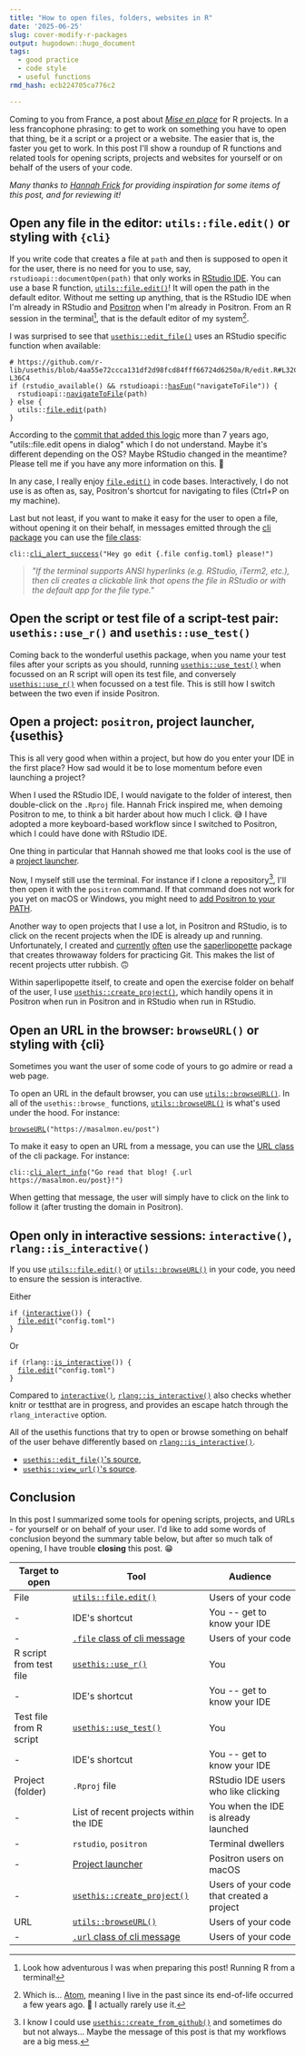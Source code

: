 ```yaml
---
title: "How to open files, folders, websites in R"
date: '2025-06-25'
slug: cover-modify-r-packages
output: hugodown::hugo_document
tags:
  - good practice
  - code style
  - useful functions
rmd_hash: ecb224705ca776c2

---
```


Coming to you from France, a post about [*Mise en place*](https://en.wikipedia.org/wiki/Mise_en_place) for R projects. In a less francophone phrasing: to get to work on something you have to open that thing, be it a script or a project or a website. The easier that is, the faster you get to work. In this post I'll show a roundup of R functions and related tools for opening scripts, projects and websites for yourself or on behalf of the users of your code.

*Many thanks to [Hannah Frick](https://www.frick.ws/) for providing inspiration for some items of this post, and for reviewing it!*

## Open any file in the editor: `utils::file.edit()` or styling with `{cli}`

If you write code that creates a file at `path` and then is supposed to open it for the user, there is no need for you to use, say, `rstudioapi::documentOpen(path)` that only works in [RStudio IDE](https://posit.co/products/open-source/rstudio/). You can use a base R function, [`utils::file.edit()`](https://rdrr.io/r/utils/file.edit.html)! It will open the path in the default editor. Without me setting up anything, that is the RStudio IDE when I'm already in RStudio and [Positron](https://drmowinckels.io/blog/2025/positron-debugging/) when I'm already in Positron. From an R session in the terminal[^1], that is the default editor of my system[^2].

I was surprised to see that [`usethis::edit_file()`](https://usethis.r-lib.org/reference/edit_file.html) uses an RStudio specific function when available:

<div class="highlight">

<pre class='chroma'><code class='language-r' data-lang='r'><span><span class='c'># https://github.com/r-lib/usethis/blob/4aa55e72ccca131df2d98fcd84fff66724d6250a/R/edit.R#L32C1-L36C4</span></span>
<span><span class='kr'>if</span> <span class='o'>(</span><span class='nf'>rstudio_available</span><span class='o'>(</span><span class='o'>)</span> <span class='o'>&amp;&amp;</span> <span class='nf'>rstudioapi</span><span class='nf'>::</span><span class='nf'><a href='https://rstudio.github.io/rstudioapi/reference/hasFun.html'>hasFun</a></span><span class='o'>(</span><span class='s'>"navigateToFile"</span><span class='o'>)</span><span class='o'>)</span> <span class='o'>&#123;</span></span>
<span>  <span class='nf'>rstudioapi</span><span class='nf'>::</span><span class='nf'><a href='https://rstudio.github.io/rstudioapi/reference/navigateToFile.html'>navigateToFile</a></span><span class='o'>(</span><span class='nv'>path</span><span class='o'>)</span></span>
<span><span class='o'>&#125;</span> <span class='kr'>else</span> <span class='o'>&#123;</span></span>
<span>  <span class='nf'>utils</span><span class='nf'>::</span><span class='nf'><a href='https://rdrr.io/r/utils/file.edit.html'>file.edit</a></span><span class='o'>(</span><span class='nv'>path</span><span class='o'>)</span></span>
<span><span class='o'>&#125;</span></span></code></pre>

</div>

According to the [commit that added this logic](https://github.com/r-lib/usethis/commit/9ab2582980f0f4a8a1d565dba00345ac7aa7e2a2) more than 7 years ago, "utils::file.edit opens in dialog" which I do not understand. Maybe it's different depending on the OS? Maybe RStudio changed in the meantime? Please tell me if you have any more information on this. :pray:

In any case, I really enjoy [`file.edit()`](https://rdrr.io/r/utils/file.edit.html) in code bases. Interactively, I do not use is as often as, say, Positron's shortcut for navigating to files (Ctrl+P on my machine).

Last but not least, if you want to make it easy for the user to open a file, without opening it on their behalf, in messages emitted through the [cli package](https://blog.r-hub.io/2023/11/30/cliff-notes-about-cli/) you can use the [file class](https://cli.r-lib.org/reference/inline-markup.html#classes):

<div class="highlight">

<pre class='chroma'><code class='language-r' data-lang='r'><span><span class='nf'>cli</span><span class='nf'>::</span><span class='nf'><a href='https://cli.r-lib.org/reference/cli_alert.html'>cli_alert_success</a></span><span class='o'>(</span><span class='s'>"Hey go edit &#123;.file config.toml&#125; please!"</span><span class='o'>)</span></span></code></pre>

</div>

> *"If the terminal supports ANSI hyperlinks (e.g. RStudio, iTerm2, etc.), then cli creates a clickable link that opens the file in RStudio or with the default app for the file type."*

## Open the script or test file of a script-test pair: `usethis::use_r()` and `usethis::use_test()`

Coming back to the wonderful usethis package, when you name your test files after your scripts as you should, running [`usethis::use_test()`](https://r-pkgs.org/testing-basics.html#create-a-test) when focussed on an R script will open its test file, and conversely [`usethis::use_r()`](https://usethis.r-lib.org/reference/use_r.html) when focussed on a test file. This is still how I switch between the two even if inside Positron.

## Open a project: `positron`, project launcher, {usethis}

This is all very good when within a project, but how do you enter your IDE in the first place? How sad would it be to lose momentum before even launching a project?

When I used the RStudio IDE, I would navigate to the folder of interest, then double-click on the `.Rproj` file. Hannah Frick inspired me, when demoing Positron to me, to think a bit harder about how much I click. :sweat_smile: I have adopted a more keyboard-based workflow since I switched to Positron, which I could have done with RStudio IDE.

One thing in particular that Hannah showed me that looks cool is the use of a [project launcher](https://positron.posit.co/rstudio-rproj-file.html#use-an-application-launcher).

Now, I myself still use the terminal. For instance if I clone a repository[^3], I'll then open it with the `positron` command. If that command does not work for you yet on macOS or Windows, you might need to [add Positron to your PATH](https://positron.posit.co/add-to-path.html).

Another way to open projects that I use a lot, in Positron and RStudio, is to click on the recent projects when the IDE is already up and running. Unfortunately, I created and [currently](https://stateofther.netlify.app/post/saperlipopette/) [often](https://www.meetup.com/rbuenosaires/events/308338205/) use the [saperlipopette](https://docs.ropensci.org/saperlipopette/) package that creates throwaway folders for practicing Git. This makes the list of recent projects utter rubbish. 🙃

Within saperlipopette itself, to create and open the exercise folder on behalf of the user, I use [`usethis::create_project()`](https://usethis.r-lib.org/reference/create_package.html), which handily opens it in Positron when run in Positron and in RStudio when run in RStudio.

## Open an URL in the browser: `browseURL()` or styling with {cli}

Sometimes you want the user of some code of yours to go admire or read a web page.

To open an URL in the default browser, you can use [`utils::browseURL()`](https://rdrr.io/r/utils/browseURL.html). In all of the `usethis::browse_` functions, [`utils::browseURL()`](https://rdrr.io/r/utils/browseURL.html) is what's used under the hood. For instance:

<div class="highlight">

<pre class='chroma'><code class='language-r' data-lang='r'><span><span class='nf'><a href='https://rdrr.io/r/utils/browseURL.html'>browseURL</a></span><span class='o'>(</span><span class='s'>"https://masalmon.eu/post"</span><span class='o'>)</span></span></code></pre>

</div>

To make it easy to open an URL from a message, you can use the [URL class](https://cli.r-lib.org/reference/inline-markup.html#classes) of the cli package. For instance:

<div class="highlight">

<pre class='chroma'><code class='language-r' data-lang='r'><span><span class='nf'>cli</span><span class='nf'>::</span><span class='nf'><a href='https://cli.r-lib.org/reference/cli_alert.html'>cli_alert_info</a></span><span class='o'>(</span><span class='s'>"Go read that blog! &#123;.url https://masalmon.eu/post&#125;!"</span><span class='o'>)</span></span></code></pre>

</div>

When getting that message, the user will simply have to click on the link to follow it (after trusting the domain in Positron).

## Open only in interactive sessions: `interactive()`, `rlang::is_interactive()`

If you use [`utils::file.edit()`](https://rdrr.io/r/utils/file.edit.html) or [`utils::browseURL()`](https://rdrr.io/r/utils/browseURL.html) in your code, you need to ensure the session is interactive.

Either

<div class="highlight">

<pre class='chroma'><code class='language-r' data-lang='r'><span><span class='kr'>if</span> <span class='o'>(</span><span class='nf'><a href='https://rdrr.io/r/base/interactive.html'>interactive</a></span><span class='o'>(</span><span class='o'>)</span><span class='o'>)</span> <span class='o'>&#123;</span></span>
<span>  <span class='nf'><a href='https://rdrr.io/r/utils/file.edit.html'>file.edit</a></span><span class='o'>(</span><span class='s'>"config.toml"</span><span class='o'>)</span></span>
<span><span class='o'>&#125;</span></span></code></pre>

</div>

Or

<div class="highlight">

<pre class='chroma'><code class='language-r' data-lang='r'><span><span class='kr'>if</span> <span class='o'>(</span><span class='nf'>rlang</span><span class='nf'>::</span><span class='nf'><a href='https://rlang.r-lib.org/reference/is_interactive.html'>is_interactive</a></span><span class='o'>(</span><span class='o'>)</span><span class='o'>)</span> <span class='o'>&#123;</span></span>
<span>  <span class='nf'><a href='https://rdrr.io/r/utils/file.edit.html'>file.edit</a></span><span class='o'>(</span><span class='s'>"config.toml"</span><span class='o'>)</span></span>
<span><span class='o'>&#125;</span></span></code></pre>

</div>

Compared to [`interactive()`](https://rdrr.io/r/base/interactive.html), [`rlang::is_interactive()`](https://rlang.r-lib.org/reference/is_interactive.html) also checks whether knitr or testthat are in progress, and provides an escape hatch through the `rlang_interactive` option.

All of the usethis functions that try to open or browse something on behalf of the user behave differently based on [`rlang::is_interactive()`](https://rlang.r-lib.org/reference/is_interactive.html).

-   [`usethis::edit_file()`'s source](https://github.com/r-lib/usethis/blob/4aa55e72ccca131df2d98fcd84fff66724d6250a/R/edit.R#L20),
-   [`usethis::view_url()`'s source](https://github.com/r-lib/usethis/blob/4aa55e72ccca131df2d98fcd84fff66724d6250a/R/helpers.R#L107).

## Conclusion

In this post I summarized some tools for opening scripts, projects, and URLs - for yourself or on behalf of your user. I'd like to add some words of conclusion beyond the summary table below, but after so much talk of opening, I have trouble **closing** this post. :grin:

| Target to open          | Tool                                                                                              | Audience                                 |
| ----------------------- | ------------------------------------------------------------------------------------------------- | ---------------------------------------- |
| File                    | [`utils::file.edit()`](https://rdrr.io/r/utils/file.edit.html)                                                                            | Users of your code                        |
| \-                      | IDE's shortcut                                                                                    | You -- get to know your IDE              |
| \-                      | [`.file` class of cli message](https://cli.r-lib.org/reference/inline-markup.html#classes) | Users of your code                        |
| R script from test file | [`usethis::use_r()`](https://usethis.r-lib.org/reference/use_r.html)                                                                              | You                                      |
| \-                      | IDE's shortcut                                                                                    | You -- get to know your IDE              |
| Test file from R script | [`usethis::use_test()`](https://usethis.r-lib.org/reference/use_r.html) | You                                      |
| \-                      | IDE's shortcut                                                                                    | You -- get to know your IDE              |
| Project (folder)        | `.Rproj` file                                                                                        | RStudio IDE users who like clicking       |
| \-                      | List of recent projects within the IDE                                                            | You when the IDE is already launched     |
| \-                      | `rstudio`, `positron`                                                                         | Terminal dwellers                        |
| \-                      | [Project launcher](https://positron.posit.co/rstudio-rproj-file.html#use-an-application-launcher) | Positron users on macOS                  |
| \-                      | [`usethis::create_project()`](https://usethis.r-lib.org/reference/create_package.html)                                                                     | Users of your code that created a project |
| URL                     | [`utils::browseURL()`](https://rdrr.io/r/utils/browseURL.html)                                                                            | Users of your code                        |
| \-                      | [`.url` class of cli message](https://cli.r-lib.org/reference/inline-markup.html#classes) | Users of your code                        |

[^1]: Look how adventurous I was when preparing this post! Running R from a terminal!

[^2]: Which is... [Atom](https://en.wikipedia.org/wiki/Atom_(text_editor)), meaning I live in the past since its end-of-life occurred a few years ago. :ghost: I actually rarely use it.

[^3]: I know I could use [`usethis::create_from_github()`](https://usethis.r-lib.org/reference/create_from_github.html) and sometimes do but not always... Maybe the message of this post is that my workflows are a big mess.

